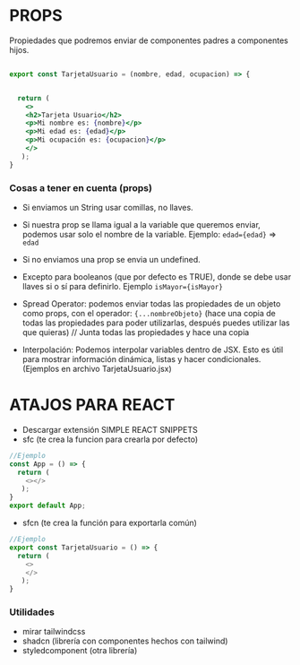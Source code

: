 # PROPS

Propiedades que podremos enviar de componentes padres a componentes hijos.

```jsx

export const TarjetaUsuario = (nombre, edad, ocupacion) => {


  return ( 
    <>
    <h2>Tarjeta Usuario</h2>
    <p>Mi nombre es: {nombre}</p>
    <p>Mi edad es: {edad}</p>
    <p>Mi ocupación es: {ocupacion}</p>
    </>
   );
}
```
### Cosas a tener en cuenta (props)
- Si enviamos un String usar comillas, no llaves.
- Si nuestra prop se llama igual a la variable que queremos enviar, podemos usar solo el nombre de la variable. Ejemplo: `edad={edad}` => `edad`
- Si no enviamos una prop se envia un undefined.
- Excepto para booleanos (que por defecto es TRUE), donde se debe usar llaves si o sí para definirlo. Ejemplo `isMayor={isMayor}`

- Spread Operator: podemos enviar todas las propiedades de un objeto como props, con el operador: `{...nombreObjeto}` (hace una copia de todas las propiedades para poder utilizarlas, después puedes utilizar las que quieras) // Junta todas las propiedades y hace una copia

- Interpolación: Podemos interpolar variables dentro de JSX. Esto es útil para mostrar información dinámica, listas y hacer condicionales. (Ejemplos en archivo TarjetaUsuario.jsx)


# ATAJOS PARA REACT

- Descargar extensión SIMPLE REACT SNIPPETS
- sfc (te crea la funcion para crearla por defecto)
```js
//Ejemplo
const App = () => {
  return ( 
    <></>
   );
} 
export default App;
```

- sfcn (te crea la función para exportarla común)
```js
//Ejemplo
export const TarjetaUsuario = () => {
  return ( 
    <>
    </>
   );
}
```

### Utilidades
- mirar tailwindcss
- shadcn (librería con componentes hechos con tailwind)
- styledcomponent (otra librería)